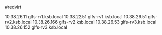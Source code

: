 #redvirt

10.38.26.11     glfs-rv1.ksb.local
10.38.22.51     glfs-rv1.ksb.local
10.38.26.51     glfs-rv2.ksb.local
10.38.26.166    glfs-rv2.ksb.local
10.38.26.53     glfs-rv3.ksb.local
10.38.26.152    glfs-rv3.ksb.local